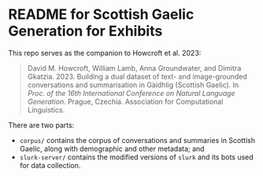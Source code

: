 README for Scottish Gaelic Generation for Exhibits
==================================================

This repo serves as the companion to Howcroft et al. 2023:

> David M. Howcroft, William Lamb, Anna Groundwater, and Dimitra Gkatzia. 2023. Building a dual dataset of text- and image-grounded conversations and summarisation in Gàidhlig (Scottish Gaelic). In _Proc. of the 16th International Conference on Natural Language Generation_. Prague, Czechia. Association for Computational Linguistics.

There are two parts:
* `corpus/` contains the corpus of conversations and summaries in Scottish Gaelic, along with demographic and other metadata; and
* `slurk-server/` contains the modified versions of `slurk` and its bots used for data collection.